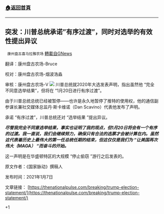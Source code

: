 ###  [:house:返回首頁](https://github.com/ourhimalayas/txt)
---

## 突发：川普总统承诺&#8221;有序过渡&#8221;，同时对选举的有效性提出异议
` 康州盘古喜马拉雅农场` [轉載自GNews](https://gnews.org/zh-hans/727978/)

翻译：康州盘古农场-Bruce

校对：康州盘古农场-烟波浩淼

审核：康州盘古农场-V
![]()![](https://gnews.org/wp-content/uploads/2021/01/cp.jpg)
川普总统就2020年大选发表声明，指出虽然他 “完全不同意选举结果”，但将在 “1月20日进行有序过渡”。

由于川普总统总统已经被暂停——也许是永久地暂停了推特的使用权，他的通信副参谋长兼社交媒体总监丹·斯卡维诺（Dan Scavino）代表他发布了声明。

承诺 “有序过渡”，川普总统还对 “选举结果 ”提出异议。

***尽管我完全不同意选举结果，事实也证明了我的观点，但1月20日将会有一个有序的过渡。我一直说，我们会继续努力，确保只有合法的选票才会被计算在内。虽然这代表着历史上最伟大的第一任总统任期的结束，但这仅仅是我们为 “让美国再次伟大（MAGA） “而奋斗的开始。***

这一声明是在华盛顿特区的大规模 “停止偷窃 ”游行之后发表的。

原文作者：《国家脉动》撰稿人

发布时间：2021年1月7日

文章链接： [https://thenationalpulse.com/breaking/trump-election-statement/](https://thenationalpulse.com/breaking/trump-election-statement/)

+1
